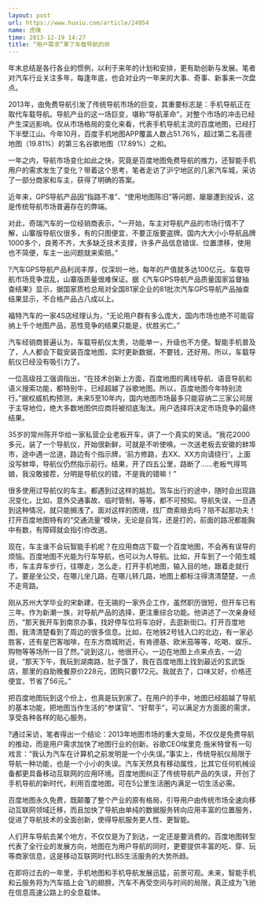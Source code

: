 ```yaml
---
layout: post
url: https://www.huxiu.com/article/24954
name: 虎嗅
time: 2013-12-19 14:27
title: “用户需求”革了车载导航的命
---
```

年末总结是各行各业的惯例，以利于来年的计划和安排，更有助创新与发展。笔者对汽车行业关注多年，每逢年底，也会对业内一年来的大事、奇事、新事来一次盘点。

2013年，由免费导航引发了传统导航市场的巨变，其重要标志是：手机导航正在取代车载导航。导航产业的这一场巨变，堪称“导航革命”，对整个市场的冲击已经产生深远影响。仅从市场格局的变化来看，代表手机导航主流的百度地图，已经打下半壁江山。今年10月，百度手机地图APP覆盖人数占51.76%，超过第二名高德地图（19.81%）的第三名谷歌地图（17.89%）之和。

一年之内，导航市场变化如此之快，究竟是百度地图免费导航的推力，还智能手机用户的需求发生了变化？带着这个思考，笔者走访了沪宁地区的几家汽车城，采访了一部分商家和车主，获得了明确的答案。

近年来，GPS导航产品因“指路不准”、“使用地图陈旧”等问题，屡屡遭到投诉，这是传统导航市场普遍存在的弊端。

对此，奇瑞汽车的一位经销商表示，“一开始，车主对导航产品的市场行情不了解，山寨版导航仪很多，有的只图便宜，不要正版要盗牌。国内大大小小导航品牌1000多个，良莠不齐，大多缺乏技术支撑，许多产品信息错误、位置漂移，使用也不简便，车主一出问题就来索赔。”

?汽车GPS导航产品利润丰厚，仅深圳一地，每年的产值就多达100亿元。车载导航市场竞争混乱，山寨版质量很难保证。据《汽车GPS导航产品质量国家监督抽查结果》显示，据国家质检总局对全国81家企业的81批次汽车GPS导航产品抽查结果显示，不合格产品占八成以上。

福特汽车的一家4S店经理认为，“无论用户群有多么庞大，国内市场也绝不可能容纳上千个地图产品，恶性竞争的结果只能是，优胜劣亡。”

汽车经销商普遍认为，车载导航仪太贵，功能单一，升级也不方便。智能手机普及了，人人都会下载安装百度地图，实时更新数据，不要钱，还好用。所以，车载导航仪已经没有吸引力了。

一位高级技工强调指出，“在技术创新上方面，百度地图的离线导航、语音导航和语义搜索功能，都特别牛，已经超越了谷歌地图。所以，百度地图今年特别流行。”据权威机构预测，未来5至10年内，国内地图市场最多只能容纳二三家公司居于主导地位，绝大多数地图供应商将被彻底淘汰。用户选择将决定市场竞争的最终结果。

35岁的常州陈开华给一家私营企业老板开车，讲了一个真实的笑话。“我花2000多元，装了一个导航仪，开始很新鲜，可就是不听使唤。一次送老板去安徽的蚌埠市，途中遇一岔道，路边有个指示牌，‘前方修路，去XX、XX方向请绕行’，上面没写蚌埠，导航仪仍然指示前行。结果，开了四五公里，路断了……老板气得骂娘，我没敢接茬，分明是导航仪的错，不是我的错嘛！”

很多使用过导航仪的车主。都遇到过这样的尴尬。驾车出行的途中，随时会出现路况变化，比如，意外交通事故、临时管制，等等，都不可预知。导航失误，一旦遇到这种情况，就只能搁浅了。面对这样的困境，找厂商索赔去吗？陪不起那功夫！打开百度地图特有的“交通流量”模块，无论是自驾，还是打的，前面的路况都能胸中有数，有障碍就会指引你改道。

现在，车主谁不会玩智能手机呢？在应用商店下载一个百度地图，不会再有误导的烦恼。百度地图不光能为行车导航，也可以为人导航。比如，开车到了一个陌生城市，车主弃车步行，往哪走，怎么走，打开手机地图，输入目的地，跟着走就行了。要是坐公交，在哪儿坐几路，在哪儿转几路，地图上都标注得清清楚楚，一点不走弯路。

刚从苏州大学毕业的宋新建，在无锡的一家外企工作，虽然职历很短，但开车已有三年。作为新潮一族，对导航产品的选择，更注重综合功能。他讲述了一次亲身经历，“那天我开车到南京办事，找好停车位将车泊好，去逛新街口。打开百度地图，我清清楚看到了周边的很多信息。比如，在地铁2号钱入口的北边，有一家必胜客，还有星巴客咖啡，在东方商城附近，有肯德基、欧米茄等等，吃喝、娱乐、购物等等场所一目了然。”说到这儿，他很开心，一边在地图上点来点去，一边说，“那天下午，我玩到湖南路，肚子饿了，我在百度地图上找到最近的玄武饭店，那里的自助晚餐原价228元，团购只要172元。我就去了，口味又好，价格还便宜，节省了56元。”

把百度地图玩到这个份上，也真是玩到家了。在用户的手中，地图已经超越了导航的基本功能，把地图当作生活的“参谋官”、“好帮手”，可以满足方方面面的需求，享受各种各样的贴心服务。

?通过采访，笔者得出一个结论：2013年地图市场的重大变局，不仅仅是免费导航的推动，而是用户需求加快了地图行业的创新。谷歌CEO埃里克·施米特曾有一句戏言：“我认为汽车在计算机之前发明是一个小失误。”事实上，传统导航仪局限于导航一种功能，也是一个小小的失误。汽车天然具有移动属性，比其它任何机械设备都更具备移动互联网的应用环境。百度地图纠正了传统导航产品的失误，开创了手机导航的新时代，利用百度地图，可在5公里生活圈内满足一切生活必需。

百度地图永久免费，既颠覆了整个产业的原有格局，引导用户由传统市场全速向移动互联网领域迁移，而且加快了导航由单纯的数据服务转向应用丰富的位置服务，促进了导航技术的全面创新，使得导航服务更人性、更智能。

人们开车导航去某个地方，不仅仅是为了到达，一定还是要消费的。百度地图转型代表了全行业的发展方向，地图在为用户导航的同时，更要提供丰富的吃、穿、玩等商家信息，这是移动互联网时代LBS生活服务的大势所趋。

在即将过去的一年里，手机地图和手机导航发展迅猛，前景可观。未来，智能手机和云服务将为汽车插上会飞的翅膀，汽车不再受空间与时间的局限，真正成为飞驰在信息高速公路上的全息载体。

